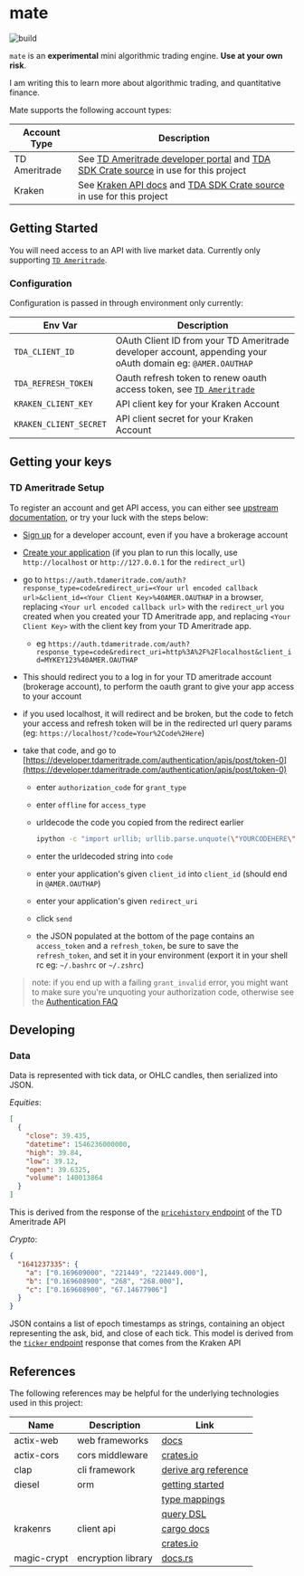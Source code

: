 # mate

![build](https://github.com/goshlanguage/mate/actions/workflows/release.yaml/badge.svg)

`mate` is an **experimental** mini algorithmic trading engine. **Use at your own risk**.

I am writing this to learn more about algorithmic trading, and quantitative finance.

Mate supports the following account types:

| Account Type  | Description                                                                                                                                                                |
| ------------- | -------------------------------------------------------------------------------------------------------------------------------------------------------------------------- |
| TD Ameritrade | See [TD Ameritrade developer portal](https://developer.tdameritrade.com/user) and [TDA SDK Crate source](https://github.com/rideron89/tda-sdk-rs/) in use for this project |
| Kraken        | See [Kraken API docs](https://docs.kraken.com/rest/#section/Authentication) and [TDA SDK Crate source](https://github.com/rideron89/tda-sdk-rs/) in use for this project   |

## Getting Started

You will need access to an API with live market data. Currently only supporting [`TD Ameritrade`](#TD-Ameritrade-Setup).

### Configuration

Configuration is passed in through environment only currently:

| Env Var                | Description                                                                                                |
| ---------------------- | ---------------------------------------------------------------------------------------------------------- |
| `TDA_CLIENT_ID`        | OAuth Client ID from your TD Ameritrade developer account, appending your oAuth domain eg: `@AMER.OAUTHAP` |
| `TDA_REFRESH_TOKEN`    | Oauth refresh token to renew oauth access token, see [`TD Ameritrade`](#TD-Ameritrade-Setup)               |
| `KRAKEN_CLIENT_KEY`    | API client key for your Kraken Account                                                                     |
| `KRAKEN_CLIENT_SECRET` | API client secret for your Kraken Account                                                                  |

## Getting your keys

### TD Ameritrade Setup

To register an account and get API access, you can either see [upstream documentation](https://developer.tdameritrade.com/content/getting-started#createAccount), or try your luck with the steps below:

- [Sign up](https://developer.tdameritrade.com/user/register) for a developer account, even if you have a brokerage account
- [Create your application](https://developer.tdameritrade.com/user/me/apps/add) (if you plan to run this locally, use `http://localhost` or `http://127.0.0.1` for the `redirect_url`)
- go to `https://auth.tdameritrade.com/auth?response_type=code&redirect_uri=<Your url encoded callback url>&client_id=<Your Client Key>%40AMER.OAUTHAP` in a browser, replacing `<Your url encoded callback url>` with the `redirect_url` you created when you created your TD Ameritrade app, and replacing `<Your Client Key>` with the client key from your TD Ameritrade app.
  - eg `https://auth.tdameritrade.com/auth?response_type=code&redirect_uri=http%3A%2F%2Flocalhost&client_id=MYKEY123%40AMER.OAUTHAP`
- This should redirect you to a log in for your TD ameritrade account (brokerage account), to perform the oauth grant to give your app access to your account
- if you used localhost, it will redirect and be broken, but the code to fetch your access and refresh token will be in the redirected url query params (eg: `https://localhost/?code=Your%2Code%2Here`)
- take that code, and go to [https://developer.tdameritrade.com/authentication/apis/post/token-0](https://developer.tdameritrade.com/authentication/apis/post/token-0)

  - enter `authorization_code` for `grant_type`
  - enter `offline` for `access_type`
  - urldecode the code you copied from the redirect earlier

    ```sh
    ipython -c "import urllib; urllib.parse.unquote(\"YOURCODEHERE\")"
    ```

  - enter the urldecoded string into `code`
  - enter your application's given `client_id` into `client_id` (should end in `@AMER.OAUTHAP`)
  - enter your application's given `redirect_uri`
  - click `send`
  - the JSON populated at the bottom of the page contains an `access_token` and a `refresh_token`, be sure to save the `refresh_token`, and set it in your environment (export it in your shell rc eg: `~/.bashrc` or `~/.zshrc`)

> note: if you end up with a failing `grant_invalid` error, you might want to make sure you're unquoting your authorization code, otherwise see the [Authentication FAQ](https://developer.tdameritrade.com/content/authentication-faq)

## Developing

### Data

Data is represented with tick data, or OHLC candles, then serialized into JSON.

_Equities_:

```json
[
  {
    "close": 39.435,
    "datetime": 1546236000000,
    "high": 39.84,
    "low": 39.12,
    "open": 39.6325,
    "volume": 140013864
  }
]
```

This is derived from the response of the [`pricehistory` endpoint](https://developer.tdameritrade.com/price-history/apis/get/marketdata/%7Bsymbol%7D/pricehistory) of the TD Ameritrade API

_Crypto_:

```json
{
  "1641237335": {
    "a": ["0.169609000", "221449", "221449.000"],
    "b": ["0.169608900", "268", "268.000"],
    "c": ["0.169608900", "67.14677906"]
  }
}
```

JSON contains a list of epoch timestamps as strings, containing an object representing the ask, bid, and close of each tick.
This model is derived from the [`ticker` endpoint](https://docs.kraken.com/rest/#operation/getTickerInformation) response that comes from the Kraken API

## References

The following references may be helpful for the underlying technologies used in this project:

| Name       | Description                                                                      | Link                                                                                                                   |
| ---------- | -------------------------------------------------------------------------------- | ---------------------------------------------------------------------------------------------------------------------- |
| actix-web  | web frameworks                                                                   | [docs](https://actix.rs/docs/getting-started/)                                                                         |
| actix-cors | cors middleware                                                                  | [crates.io](https://crates.io/crates/actix-cors)                                                                       |
| clap       | cli framework                                                                    | [derive arg reference](https://github.com/clap-rs/clap/blob/v3.0.0-rc.11/examples/derive_ref/README.md#arg-attributes) |
| diesel     | orm                                                                              | [getting started](https://diesel.rs/guides/getting-started)                                                            |
|            | | [type mappings](https://kotiri.com/2018/01/31/postgresql-diesel-rust-types.html) |
|            | | [query DSL](http://docs.diesel.rs/diesel/query_dsl/trait.QueryDsl.html)          |
| krakenrs   | client api                                                                       | [cargo docs](https://docs.rs/krakenrs/5.2.2/krakenrs/)                                                                 |
|            | | [crates.io](https://crates.io/crates/krakenrs)                                   |
| magic-crypt | encryption library | [docs.rs](https://docs.rs/magic-crypt/latest/magic_crypt/) |
